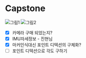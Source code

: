 # Capstone
![그림1](https://user-images.githubusercontent.com/48439800/78967697-29efed80-7b3e-11ea-80e5-60e092111a6a.png)
![그림2](https://user-images.githubusercontent.com/48439800/78967704-2e1c0b00-7b3e-11ea-8edf-36b21b843ff6.png)


- [x] 카메라 구매 되었는지?
- [x] IMU자세정보 - 진현님
- [x] 마커인식대신 포인트 디텍션의 구체화?
- [ ] 포인트 디텍션으로 각도 구하기

